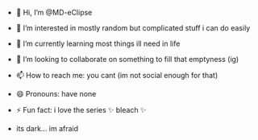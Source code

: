 - 👋 Hi, I’m @MD-eClipse
- 👀 I’m interested in mostly random but complicated stuff i can do easily
- 🌱 I’m currently learning most things ill need in life
- 💞️ I’m looking to collaborate on something to fill that emptyness (ig)
- 📫 How to reach me: you cant (im not social enough for that)
- 😄 Pronouns: have none
- ⚡ Fun fact: i love the series ✨ bleach ✨




-   its dark... im afraid 

<!---
MD-eClipse/MD-eClipse is a ✨ special ✨ repository because its `README.md` (this file) appears on your GitHub profile.
You can click the Preview link to take a look at your changes.
--->
